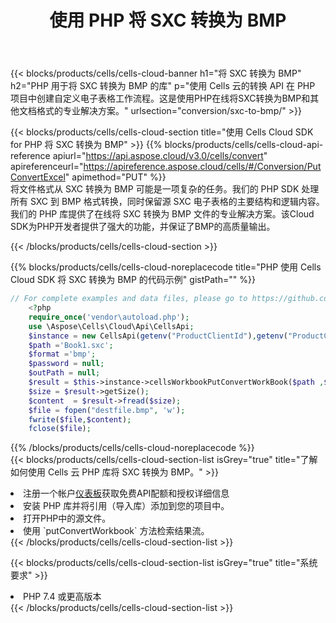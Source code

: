 ﻿---
title: 使用 PHP 将 SXC 转换为 BMP
description: 利用PHP的Aspose.Cells Cloud SDK将SXC格式文件转换为BMP格式文件。
kwords: Excel, Convert SXC to BMP, REST, PHP
howto: How to convert SXC to BMP using Aspose.Cells Cloud PHP library.
---
{{< blocks/products/cells/cells-cloud-banner h1="将 SXC 转换为 BMP" h2="PHP 用于将 SXC 转换为 BMP 的库" p="使用 Cells 云的转换 API 在 PHP 项目中创建自定义电子表格工作流程。这是使用PHP在线将SXC转换为BMP和其他文档格式的专业解决方案。" urlsection="conversion/sxc-to-bmp/" >}}

{{< blocks/products/cells/cells-cloud-section title="使用 Cells Cloud SDK for PHP 将 SXC 转换为 BMP" >}}
{{% blocks/products/cells/cells-cloud-api-reference apiurl="https://api.aspose.cloud/v3.0/cells/convert" apireferenceurl="https://apireference.aspose.cloud/cells/#/Conversion/PutConvertExcel" apimethod="PUT" %}}
<br/>
将文件格式从 SXC 转换为 BMP 可能是一项复杂的任务。我们的 PHP SDK 处理所有 SXC 到 BMP 格式转换，同时保留源 SXC 电子表格的主要结构和逻辑内容。我们的 PHP 库提供了在线将 SXC 转换为 BMP 文件的专业解决方案。该Cloud SDK为PHP开发者提供了强大的功能，并保证了BMP的高质量输出。

{{< /blocks/products/cells/cells-cloud-section >}}

{{% blocks/products/cells/cells-cloud-noreplacecode title="PHP 使用 Cells Cloud SDK 将 SXC 转换为 BMP 的代码示例" gistPath="" %}}
 
```php
// For complete examples and data files, please go to https://github.com/aspose-cells-cloud/aspose-cells-cloud-php/
    <?php
    require_once('vendor\autoload.php');
    use \Aspose\Cells\Cloud\Api\CellsApi;
    $instance = new CellsApi(getenv("ProductClientId"),getenv("ProductClientSecret"));
    $path ='Book1.sxc';    
    $format ='bmp';
    $password = null;
    $outPath = null;      
    $result = $this->instance->cellsWorkbookPutConvertWorkBook($path ,$format, $password,  $outPath);
    $size = $result->getSize();
    $content  = $result->fread($size);
    $file = fopen("destfile.bmp", 'w');
    fwrite($file,$content);
    fclose($file);
```
 
{{% /blocks/products/cells/cells-cloud-noreplacecode %}}
<br/>
{{< blocks/products/cells/cells-cloud-section-list isGrey="true" title="了解如何使用 Cells 云 PHP 库将 SXC 转换为 BMP。" >}}
<li>注册一个帐户<a href="https://dashboard.aspose.cloud/">仪表板</a>获取免费API配额和授权详细信息</li>
<li>安装 PHP 库并将引用（导入库）添加到您的项目中。</li>
<li>打开PHP中的源文件。</li>
<li>使用 `putConvertWorkbook` 方法检索结果流。</li>
{{< /blocks/products/cells/cells-cloud-section-list >}}

{{< blocks/products/cells/cells-cloud-section-list isGrey="true" title="系统要求" >}}
<li>PHP 7.4 或更高版本</li>
{{< /blocks/products/cells/cells-cloud-section-list >}}
